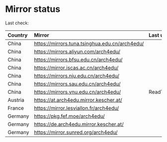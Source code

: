 <script src="./time.js"></script>
# Mirror status
Last check: <script type="text/javascript">localize(1696911617.1190548);</script>

|Country|Mirror|Last update|
|:------|:-----|:----------|
|China|https://mirrors.tuna.tsinghua.edu.cn/arch4edu/|<script type="text/javascript">localize(1696876433);</script>|
|China|https://mirrors.aliyun.com/arch4edu/|<script type="text/javascript">localize(1696876433);</script>|
|China|https://mirrors.bfsu.edu.cn/arch4edu/|<script type="text/javascript">localize(1696876433);</script>|
|China|https://mirror.iscas.ac.cn/arch4edu/|<script type="text/javascript">localize(1696876433);</script>|
|China|https://mirrors.nju.edu.cn/arch4edu/|<script type="text/javascript">localize(1696876433);</script>|
|China|https://mirrors.sau.edu.cn/arch4edu/|<script type="text/javascript">localize(1696876433);</script>|
|China|https://mirrors.ynu.edu.cn/arch4edu/|ReadTimeout|
|Austria|https://at.arch4edu.mirror.kescher.at/|<script type="text/javascript">localize(1696876433);</script>|
|France|https://mirror.lesviallon.fr/arch4edu/|<script type="text/javascript">localize(1696876433);</script>|
|Germany|https://pkg.fef.moe/arch4edu/|<script type="text/javascript">localize(1696876433);</script>|
|Germany|https://de.arch4edu.mirror.kescher.at/|<script type="text/javascript">localize(1696876433);</script>|
|Germany|https://mirror.sunred.org/arch4edu/|<script type="text/javascript">localize(1696876433);</script>|

<script src="./tablefilter/tablefilter.js"></script>
<script src="./table.js"></script>